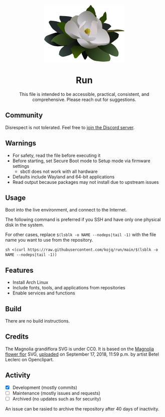 <div align="center">
  <img src="LOGO.svg" height=180/>

  # Run

  This file is intended to be accessible, practical, consistent, and comprehensive. Please reach out for suggestions.
</div>

## Community

Disrespect is not tolerated. Feel free to [join the Discord server](https://discord.gg/peezNh4pS4).

## Warnings

- For safety, read the file before executing it
- Before starting, set Secure Boot mode to Setup mode via firmware settings
  - sbctl does not work with all hardware
- Defaults include Wayland and 64-bit applications
- Read output because packages may not install due to upstream issues

## Usage

Boot into the live environment, and connect to the Internet.

The following command is preferred if you SSH and have only one physical disk in the system.

For other cases, replace `$(lsblk -o NAME --nodeps|tail -1)` with the file name you want to use from the repository.
```
sh <(curl https://raw.githubusercontent.com/kojq/run/main/$(lsblk -o NAME --nodeps|tail -1))
```

## Features

- Install Arch Linux
- Include fonts, tools, and applications from repositories
- Enable services and functions

## Build

There are no build instructions.

## Credits

The Magnolia grandiflora SVG is under CC0. It is based on the [Magnolia flower flor](https://openclipart.org/detail/306895/magnolia-flower-flor) SVG, [uploaded](https://openclipart.org/download/306895/1537228771.svg) on September 17, 2018, 11:59 p.m. by artist Betel Leclerc on Openclipart.

## Activity

- [x] Development (mostly commits)
- [ ] Maintenance (mostly issues and requests)
- [ ] Archived (no updates such as for security)

An issue can be rasied to archive the repository after 40 days of inactivity.
